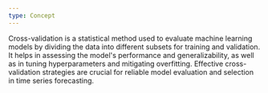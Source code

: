 ```yaml
---
type: Concept
---
```


Cross-validation is a statistical method used to evaluate machine learning models by dividing the data into different subsets for training and validation. It helps in assessing the model's performance and generalizability, as well as in tuning hyperparameters and mitigating overfitting. Effective cross-validation strategies are crucial for reliable model evaluation and selection in time series forecasting.